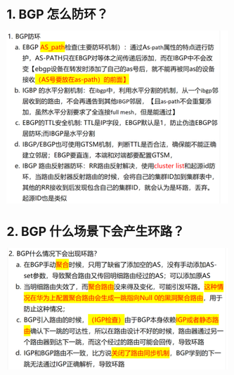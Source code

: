 # 1. BGP 怎么防环？

![alt text](images/面试题---BGP防环/image.png)

# 2. BGP 什么场景下会产生环路？

![alt text](images/面试题---BGP防环/image-2.png)
